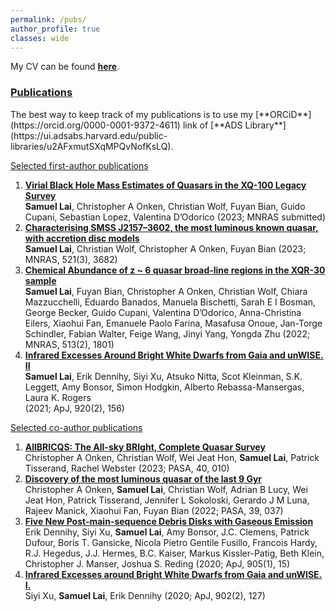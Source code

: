 ```yaml
---
permalink: /pubs/
author_profile: true
classes: wide
---
```


My CV can be found [**here**](/assets/docs/CV_Samuel_Lai.pdf).

<h3><u>
	Publications
</u> </h3>
The best way to keep track of my publications is to use my [**ORCiD**](https://orcid.org/0000-0001-9372-4611) link of [**ADS Library**](https://ui.adsabs.harvard.edu/public-libraries/u2AFxmutSXqMPQvNofKsLQ).

<h9><u>
	Selected first-author publications
</u> </h9>
1.  [**Virial Black Hole Mass Estimates of Quasars in the XQ-100 Legacy Survey**](https://orcid.org/0000-0001-9372-4611) <br/>
**Samuel Lai**, Christopher A Onken, Christian Wolf, Fuyan Bian, Guido Cupani, Sebastian Lopez, Valentina D’Odorico 
(2023; MNRAS submitted)
1.  [**Characterising SMSS J2157–3602, the most luminous known quasar, with accretion disc models**](https://ui.adsabs.harvard.edu/abs/2023MNRAS.521.3682L/abstract) <br/>
**Samuel Lai**, Christian Wolf, Christopher A Onken, Fuyan Bian 
(2023; MNRAS, 521(3), 3682)
1.  [**Chemical Abundance of z ~ 6 quasar broad-line regions in the XQR-30 sample**](https://ui.adsabs.harvard.edu/abs/2022MNRAS.513.1801L/abstract) <br/>
**Samuel Lai**, Fuyan Bian, Christopher A Onken, Christian Wolf, Chiara Mazzucchelli, Eduardo Banados, Manuela Bischetti, Sarah E I Bosman, George Becker, Guido Cupani, Valentina D’Odorico, Anna-Christina Eilers, Xiaohui Fan, Emanuele Paolo Farina, Masafusa Onoue, Jan-Torge Schindler, Fabian Walter, Feige Wang, Jinyi Yang, Yongda Zhu 
(2022; MNRAS, 513(2), 1801)
1.  [**Infrared Excesses Around Bright White Dwarfs from Gaia and unWISE. II**](https://ui.adsabs.harvard.edu/abs/2021ApJ...920..156L/abstract) <br/>
**Samuel Lai**, Erik Dennihy, Siyi Xu, Atsuko Nitta, Scot Kleinman, S.K. Leggett, Amy Bonsor, Simon Hodgkin, Alberto Rebassa-Mansergas, Laura K. Rogers  
(2021; ApJ, 920(2), 156)

<h9><u>
	Selected co-author publications
</u> </h9>
1.  [**AllBRICQS: The All-sky BRIght, Complete Quasar Survey**](https://ui.adsabs.harvard.edu/abs/2023PASA...40...10O/abstract) <br/>
Christopher A Onken, Christian Wolf, Wei Jeat Hon, **Samuel Lai**, Patrick Tisserand, Rachel Webster 
(2023; PASA, 40, 010)
1.  [**Discovery of the most luminous quasar of the last 9 Gyr**](https://ui.adsabs.harvard.edu/abs/2022PASA...39...37O/abstract) <br/>
Christopher A Onken, **Samuel Lai**, Christian Wolf, Adrian B Lucy, Wei Jeat Hon, Patrick Tisserand, Jennifer L Sokoloski, Gerardo J M Luna, Rajeev Manick, Xiaohui Fan, Fuyan Bian 
(2022; PASA, 39, 037)
1.  [**Five New Post-main-sequence Debris Disks with Gaseous Emission**](https://ui.adsabs.harvard.edu/abs/2020ApJ...905....5D/abstract) <br/>
Erik Dennihy, Siyi Xu, **Samuel Lai**, Amy Bonsor, J.C. Clemens, Patrick Dufour, Boris T. Gansicke, Nicola Pietro Gentile Fusillo, Francois Hardy, R.J. Hegedus, J.J. Hermes, B.C. Kaiser, Markus Kissler-Patig, Beth Klein, Christopher J. Manser, Joshua S. Reding 
(2020; ApJ, 905(1), 15)
1.  [**Infrared Excesses around Bright White Dwarfs from Gaia and unWISE. I.**](https://ui.adsabs.harvard.edu/abs/2020ApJ...902..127X/abstract) <br/>
Siyi Xu, **Samuel Lai**, Erik Dennihy
(2020; ApJ, 902(2), 127)